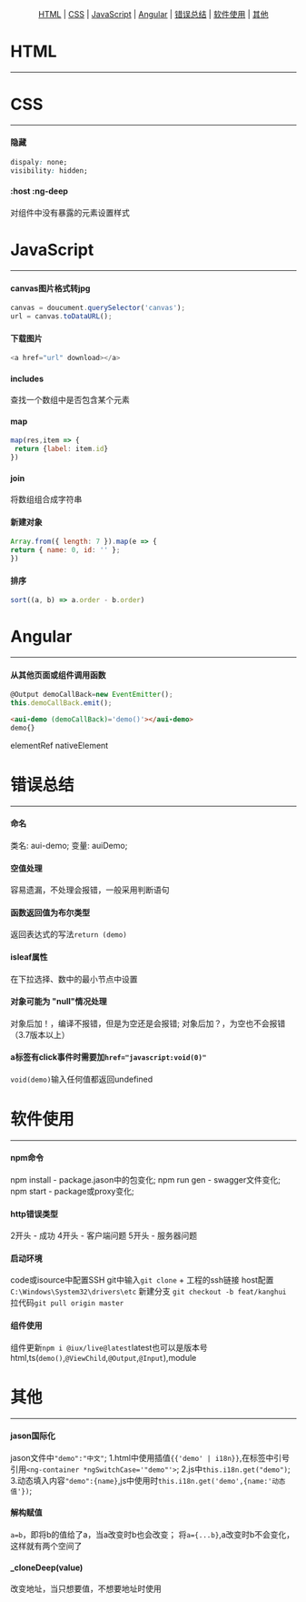 <span style="display: flex; justify-content: center"><span>[HTML](#HTML) | [CSS](#CSS) | [JavaScript](#JavaScript) | [Angular](#Angular) | [错误总结](#错误总结) | [软件使用](#软件使用) | [其他](#其他)</span></span>  

# HTML
* * *
# CSS
* * *
#### 隐藏
```css
dispaly: none;
visibility: hidden;
```
#### :host :ng-deep
对组件中没有暴露的元素设置样式

# JavaScript
* * *
#### canvas图片格式转jpg
```javascript
canvas = doucument.querySelector('canvas');
url = canvas.toDataURL();
```

#### 下载图片
```javascript
<a href="url" download></a>
```

#### includes
查找一个数组中是否包含某个元素

#### map
```javascript
map(res,item => {
 return {label: item.id}
})
```

#### join
将数组组合成字符串

#### 新建对象
```js
Array.from({ length: 7 }).map(e => {
return { name: 0, id: '' };
})
```

#### 排序
```javascript
sort((a, b) => a.order - b.order)
```

# Angular
* * *
#### 从其他页面或组件调用函数
```javascript
@Output demoCallBack=new EventEmitter(); 
this.demoCallBack.emit();
```
```html
<aui-demo (demoCallBack)='demo()'></aui-demo>
demo{}
```

elementRef
nativeElement

# 错误总结
* * *
#### 命名
类名: aui-demo;
变量: auiDemo;

#### 空值处理
容易遗漏，不处理会报错，一般采用判断语句

#### 函数返回值为布尔类型
返回表达式的写法`return (demo)`

#### isleaf属性
在下拉选择、数中的最小节点中设置

#### 对象可能为 "null"情况处理
对象后加！，编译不报错，但是为空还是会报错;
对象后加？，为空也不会报错（3.7版本以上）

#### a标签有click事件时需要加`href="javascript:void(0)"`
`void(demo)`输入任何值都返回undefined

# 软件使用
* * *
#### npm命令
npm install - package.jason中的包变化;
npm run gen - swagger文件变化;
npm start - package或proxy变化;

#### http错误类型
2开头 - 成功
4开头 - 客户端问题
5开头 - 服务器问题

#### 启动环境
code或isource中配置SSH
git中输入`git clone` + 工程的ssh链接
host配置`C:\Windows\System32\drivers\etc`
新建分支 `git checkout -b feat/kanghui`
拉代码`git pull origin master`

#### 组件使用
组件更新`npm i @iux/live@latest`latest也可以是版本号
html,ts(`demo()`,`@ViewChild`,`@Output`,`@Input`),module

# 其他
* * *
#### jason国际化
jason文件中`"demo":"中文"`;
1.html中使用插值`{{'demo' | i18n}}`,在标签中引号引用`<ng-container *ngSwitchCase='"demo"'>`;
2.js中`this.i18n.get("demo")`;
3.动态填入内容`"demo":{name}`,js中使用时`this.i18n.get('demo',{name:'动态值'})`;

#### 解构赋值
`a=b`，即将b的值给了a，当a改变时b也会改变；
将`a={...b}`,a改变时b不会变化，这样就有两个空间了

#### _cloneDeep(value)
改变地址，当只想要值，不想要地址时使用


